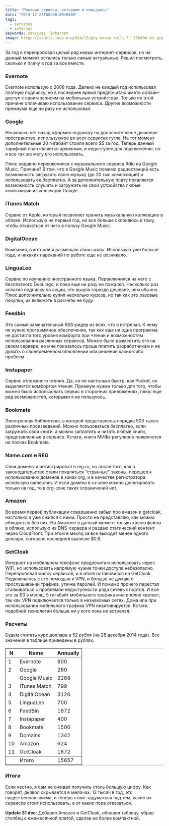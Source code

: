 ```yaml
---
title: "Платные сервисы, которыми я пользуюсь"
date: "2014-12-28T00:00:00+0400"
tags:
  - services
  - internet
keywords: services, internet
image: https://static.juev.org/014/12/gty_money_rolls_ll_120404_wb.jpg
---
```

За год я перепробовал целый ряд новых интернет-сервисов, но на данный момент остались только самые актуальные. Решил посмотреть, сколько я плачу в год за все вместе.

### Evernote<a id="sec-1-1" name="sec-1-1"></a>

Evernote использую с 2008 года. Далеко не каждый год использовал платную подписку, но в последнее время предпочитаю иметь офлайн-доступ к своим записям на мобильных устройствах. Только по этой причине оплачиваю использование сервиса. Другие возможности премиума еще ни разу не использовал.

### Google<a id="sec-1-2" name="sec-1-2"></a>

Несколько лет назад оформил подписку на дополнительное дисковое пространство, используемое во всех сервисах гугла. На тот момент дополнительные 20 гигабайт стоили всего $5 за год. Теперь данный тарифный план является архивным, и недоступен для подключения, но я все так же могу его использовать.

Плюс недавно переключился с музыкального сервиса Rdio на Google Music. Причина? В том, что в Google Music помимо радиостанций есть возможность загрузить свою музыку (до 20 тыс композиций) и использовать ее бесплатно. А за дополнительную плату появляется возможность слушать и загружать на свои устройства любые композиции из коллекции Google.

### iTunes Match<a id="sec-1-3" name="sec-1-3"></a>

Сервис от Apple, который позволяет хранить музыкальную коллекцию в облаке. Использую не первый год, но все больше склоняюсь к тому, чтобы отказаться от него в пользу Google Music.

### DigitalOcean<a id="sec-1-4" name="sec-1-4"></a>

Компания, в которой я размещаю свои сайты. Использую уже больше года, и никаких нареканий по работе еще не возникало.

### LinguaLeo<a id="sec-1-5" name="sec-1-5"></a>

Сервис по изучению иностранного языка. Переключился на него с бесплатного DuoLingo, и пока еще ни разу не пожалел. Несколько раз оплатил подписку по акции, что вышло гораздо дешевле, чем обычно. Плюс дополнительно купил несколько курсов, но так как это разовые покупки, их включать в расчеты не буду.

### Feedbin<a id="sec-1-6" name="sec-1-6"></a>

Это самый замечательный RSS-ридер из всех, что я встречал. К нему не нужно программное обеспечение, так как еще ни одна программа не достигла того уровня комфорта при чтении и возможностям использования различных сервисов. Можно было разместить его на своем сервере, но мне показалось проще платить разработчикам и не думать о своевременном обновлении или решении каких-либо проблем.

### Instapaper<a id="sec-1-7" name="sec-1-7"></a>

Сервис отложеного чтения. Да, он не настолько быстр, как Pocket, но выделяется комфортом чтения. Премиум нужен только для того, чтобы можно было использовать сервис в сторонних приложениях, плюс еще ряд возможностей, которыми я не пользуюсь.

### Bookmate<a id="sec-1-8" name="sec-1-8"></a>

Электронная библиотека, в которой представлены порядка 500 тысяч различных произведений. Можно пользоваться бесплатно, если загружать свои книги, а можно заплатить и читать любые книги, представленные в сервисе. Кстати, книги МИФа регулярно появляются на полках Bookmate.

### Name.com и REG<a id="sec-1-9" name="sec-1-9"></a>

Свои домены я регистрировал в reg.ru, но после того, как в законодательстве стали появляться "странные" законы, перешел к использованию доменов в зонах org, и в качестве регистратора использую name.com. И если домена в ru-зоне можно делегировать только на год, то в org-зоне таких ограничений нет.

### Amazon<a id="sec-1-10" name="sec-1-10"></a>

Во время первой публикации совершенно забыл про амазон и getcloak, настолько я уже сжился с ними. Просто не представляю, как можно обходиться без них. На Амазоне в данный момент только храню файлы в облаке, использую их DNS-сервера и раздаю статический контент через CloudFront. При этом в месяц за все выходит менее одного доллара, согласно последней выписке $0.8.

### GetCloak<a id="sec-1-11" name="sec-1-11"></a>

Интернет на мобильном телефоне предпочитаю использовать через WiFi, но использовать напрямую чужие точки доступа небезопасно. Перепробовал массу сервисов, и в итоге остановился на GetCloak. Подключаюсь с его помощью к VPN, и больше не думаю о прослушивании трафика, утечке паролей. И помимо прочего перестал сталкиваться с проблемой недоступности ряда сетевых портов. И все это за $3 в месяц. 5 гигабайт мобильного трафика мне вполне хватает, так как VPN подключается только в незнакомых сетях. Дома или при использовании мобильного трафика VPN неактивируется. Кстати, подобной технологии больше ни у кого пока не встречал.

### Расчеты<a id="sec-1-10" name="sec-1-10"></a>

Будем считать курс доллара в 52 рубля (на 28 декабря 2014 года). Все значения в таблице приведены в рублях.

<table border="2" cellspacing="0" cellpadding="6" rules="groups" frame="hsides">


<colgroup>
<col  class="right" />

<col  class="left" />

<col  class="right" />
</colgroup>
<thead>
<tr>
<th scope="col" class="right">N</th>
<th scope="col" class="left">Name</th>
<th scope="col" class="right">Annually</th>
</tr>
</thead>

<tbody>
<tr>
<td class="right">1</td>
<td class="left">Evernote</td>
<td class="right">900</td>
</tr>


<tr>
<td class="right">2</td>
<td class="left">Google</td>
<td class="right">260</td>
</tr>


<tr>
<td class="right">&#xa0;</td>
<td class="left">Google Music</td>
<td class="right">2268</td>
</tr>


<tr>
<td class="right">3</td>
<td class="left">iTunes Match</td>
<td class="right">799</td>
</tr>


<tr>
<td class="right">4</td>
<td class="left">DigitalOcean</td>
<td class="right">3120</td>
</tr>


<tr>
<td class="right">5</td>
<td class="left">LinguaLeo</td>
<td class="right">700</td>
</tr>


<tr>
<td class="right">6</td>
<td class="left">FeedBin</td>
<td class="right">1872</td>
</tr>


<tr>
<td class="right">7</td>
<td class="left">Instapaper</td>
<td class="right">400</td>
</tr>


<tr>
<td class="right">8</td>
<td class="left">Bookmate</td>
<td class="right">1500</td>
</tr>


<tr>
<td class="right">9</td>
<td class="left">Domains</td>
<td class="right">1342</td>
</tr>


<tr>
<td class="right">10</td>
<td class="left">Amazon</td>
<td class="right">624</td>
</tr>


<tr>
<td class="right">11</td>
<td class="left">GetCloak</td>
<td class="right">1872</td>
</tr>
</tbody>

<tbody>
<tr>
<td class="right">&#xa0;</td>
<td class="left">Итого</td>
<td class="right">15657</td>
</tr>
</tbody>
</table>


### Итоги<a id="sec-1-11" name="sec-1-11"></a>

Если честно, я сам не ожидал получить столь большую цифру. Как говорят, дьявол скрывается в мелочах. 13 тысяч в год, это существенная сумма, и теперь стоит задуматься над тем, какие из сервисов стоит использовать, а от каких пора отказаться.

**Update 31 dec**: Добавил Amazon и GetCloak, обновил таблицу, убрав столбец с ежемесячной платой, сделав ее более компактной.
